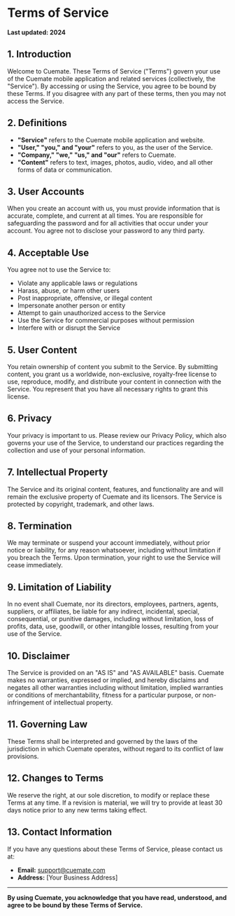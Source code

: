 # Terms of Service

**Last updated: 2024**

## 1. Introduction

Welcome to Cuemate. These Terms of Service ("Terms") govern your use of the Cuemate mobile application and related services (collectively, the "Service"). By accessing or using the Service, you agree to be bound by these Terms. If you disagree with any part of these terms, then you may not access the Service.

## 2. Definitions

- **"Service"** refers to the Cuemate mobile application and website.
- **"User," "you," and "your"** refers to you, as the user of the Service.
- **"Company," "we," "us," and "our"** refers to Cuemate.
- **"Content"** refers to text, images, photos, audio, video, and all other forms of data or communication.

## 3. User Accounts

When you create an account with us, you must provide information that is accurate, complete, and current at all times. You are responsible for safeguarding the password and for all activities that occur under your account. You agree not to disclose your password to any third party.

## 4. Acceptable Use

You agree not to use the Service to:

- Violate any applicable laws or regulations
- Harass, abuse, or harm other users
- Post inappropriate, offensive, or illegal content
- Impersonate another person or entity
- Attempt to gain unauthorized access to the Service
- Use the Service for commercial purposes without permission
- Interfere with or disrupt the Service

## 5. User Content

You retain ownership of content you submit to the Service. By submitting content, you grant us a worldwide, non-exclusive, royalty-free license to use, reproduce, modify, and distribute your content in connection with the Service. You represent that you have all necessary rights to grant this license.

## 6. Privacy

Your privacy is important to us. Please review our Privacy Policy, which also governs your use of the Service, to understand our practices regarding the collection and use of your personal information.

## 7. Intellectual Property

The Service and its original content, features, and functionality are and will remain the exclusive property of Cuemate and its licensors. The Service is protected by copyright, trademark, and other laws.

## 8. Termination

We may terminate or suspend your account immediately, without prior notice or liability, for any reason whatsoever, including without limitation if you breach the Terms. Upon termination, your right to use the Service will cease immediately.

## 9. Limitation of Liability

In no event shall Cuemate, nor its directors, employees, partners, agents, suppliers, or affiliates, be liable for any indirect, incidental, special, consequential, or punitive damages, including without limitation, loss of profits, data, use, goodwill, or other intangible losses, resulting from your use of the Service.

## 10. Disclaimer

The Service is provided on an "AS IS" and "AS AVAILABLE" basis. Cuemate makes no warranties, expressed or implied, and hereby disclaims and negates all other warranties including without limitation, implied warranties or conditions of merchantability, fitness for a particular purpose, or non-infringement of intellectual property.

## 11. Governing Law

These Terms shall be interpreted and governed by the laws of the jurisdiction in which Cuemate operates, without regard to its conflict of law provisions.

## 12. Changes to Terms

We reserve the right, at our sole discretion, to modify or replace these Terms at any time. If a revision is material, we will try to provide at least 30 days notice prior to any new terms taking effect.

## 13. Contact Information

If you have any questions about these Terms of Service, please contact us at:

- **Email:** support@cuemate.com
- **Address:** [Your Business Address]

---

**By using Cuemate, you acknowledge that you have read, understood, and agree to be bound by these Terms of Service.**
